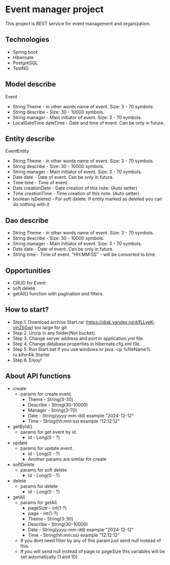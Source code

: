 Event manager project
===
This project is REST service for event management and organization.

Technologies
---
* Spring boot
* Hibernate
* PostgreSQL
* TestNG

Model describe
---
Event
* String Theme - in other words name of event. Size: 3 - 70 symbols.
* String describe - Size: 30 - 10000 symbols.
* String manager - Main initiator of event. Size: 3 - 70 symbols.
* LocalDateTime dateTime - Date and time of event. Can be only in future. 

Entity describe
---
EventEntity
* String Theme - in other words name of event. Size: 3 - 70 symbols.
* String describe - Size: 30 - 10000 symbols.
* String manager - Main initiator of event. Size: 3 - 70 symbols.
* Date date - Date of event. Can be only in future.
* Time time - Time of event.
* Date creationDate - Date creation of this note. (Auto setter)
* Time creationTime - Time creation of this note. (Auto setter)
* boolean isDeleted - For soft delete. If entity marked as deleted you can do nothing with it

Dao describe
---
* String Theme - in other words name of event. Size: 3 - 70 symbols.
* String describe - Size: 30 - 10000 symbols.
* String manager - Main initiator of event. Size: 3 - 70 symbols.
* Date date - Date of event. Can be only in future. 
* String time - Time of event. "HH:MM:SS" - will be converted to time

Opportunities
---
* CRUD for Event
* soft delete
* getAll() function with pagination and filters.

 How to start?
---
+ Step 1. Download archive Start.rar (https://disk.yandex.ru/d/fLLyeK-vjnZbGw) too large for git
+ Step 2. Unzip in any folder(Not bucket).
+ Step 3. Change server address and port in application.yml file.
+ Step 4. Change database properties in hibernate.cfg.xml file.
+ Step 5. Run Start.bat if you use windows or java -cp %fileName% ru.kifor4ik.Starter
+ Step 6. Enjoy!

About API functions
---
+ create
  + params for create event.
    + Theme - String(3-30)
    + Describe - String(30-10000)
    + Manager - String(3-70)
    + Date - String(yyyy-mm-dd) example "2024-12-12"
    + Time - String(hh:mm:ss) example "12:12:12"
+ getById()
  + params for get event by id.
    + id - Long(0 - ?)
+ update 
  + params for update event.
    + id - Long(0 - ?)
    + Another params are similar for create
+ softDelete
  + params for soft delete
    + id - Long(0 - ?)
+ delete
  + params for delete
    + id - Long(0 - ?)
+ getAll
  + params for getAll
    + pageSize - int(1-?)
    + page - int(1-?)
    + Theme - String(3-30)
    + Describe - String(30-10000)
    + Date - String(yyyy-mm-dd) example "2024-12-12"
    + Time - String(hh:mm:ss) example "12:12:12"
  + If you dont need filter by any of this param just send null instead of this.
  + If you will send null instead of page or pageSize this variables will be set automatically (1 and 10)
